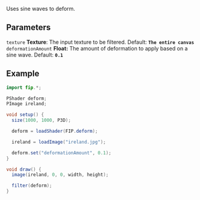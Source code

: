Uses sine waves to deform.

## Parameters
`texture` **Texture**: The input texture to be filtered. Default: **`The entire canvas`**
<br>
`deformationAmount` **Float:** The amount of deformation to apply based on a sine wave. Default: **`0.1`**

## Example
```java
import fip.*;

PShader deform;
PImage ireland;

void setup() {
  size(1000, 1000, P3D);

  deform = loadShader(FIP.deform);

  ireland = loadImage("ireland.jpg");

  deform.set("deformationAmount", 0.1);
}

void draw() {
  image(ireland, 0, 0, width, height);

  filter(deform);
}
```
